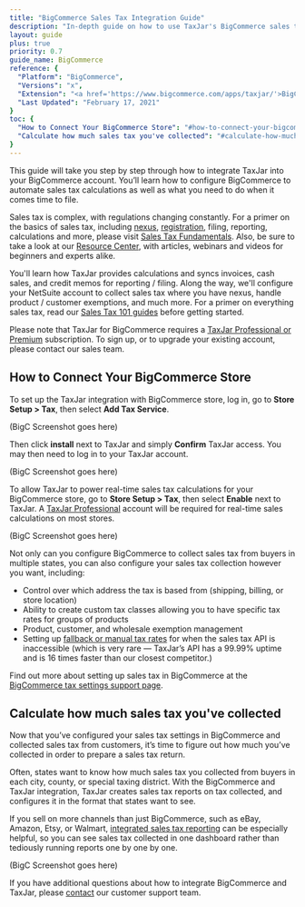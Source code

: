 ```yaml
---
title: "BigCommerce Sales Tax Integration Guide"
description: "In-depth guide on how to use TaxJar's BigCommerce sales tax integration."
layout: guide
plus: true
priority: 0.7
guide_name: BigCommerce
reference: {
  "Platform": "BigCommerce",
  "Versions": "x",
  "Extension": "<a href='https://www.bigcommerce.com/apps/taxjar/'>BigCommerce.com</a>",
  "Last Updated": "February 17, 2021"
}
toc: {
  "How to Connect Your BigCommerce Store": "#how-to-connect-your-bigcommerce-store",
  "Calculate how much sales tax you've collected": "#calculate-how-much-sales-tax-you-ve-collected"
}
---
```


This guide will take you step by step through how to integrate TaxJar into your BigCommerce account. You’ll learn how to configure BigCommerce to automate sales tax calculations as well as what you need to do when it comes time to file.

Sales tax is complex, with regulations changing constantly. For a primer on the basics of sales tax, including [nexus](https://www.taxjar.com/resources/sales-tax/nexus), [registration](https://www.taxjar.com/resources/sales-tax/registration), filing, reporting, calculations and more, please visit [Sales Tax Fundamentals](https://www.taxjar.com/resources/sales-tax). Also, be sure to take a look at our [Resource Center](https://www.taxjar.com/resources/), with articles, webinars and videos for beginners and experts alike.

You'll learn how TaxJar provides calculations and syncs invoices, cash sales, and credit memos for reporting / filing. Along the way, we'll configure your NetSuite account to collect sales tax where you have nexus, handle product / customer exemptions, and much more. For a primer on everything sales tax, read our [Sales Tax 101 guides](https://www.taxjar.com/learn-sales-tax/) before getting started.

Please note that TaxJar for BigCommerce requires a [TaxJar Professional or Premium](https://www.taxjar.com/how-it-works/) subscription. To sign up, or to upgrade your existing account, please contact our sales team.

## How to Connect Your BigCommerce Store

To set up the TaxJar integration with BigCommerce store, log in, go to **Store Setup > Tax**, then select **Add Tax Service**.

(BigC Screenshot goes here)

Then click **install** next to TaxJar and simply **Confirm** TaxJar access. You may then need to log in to your TaxJar account.

(BigC Screenshot goes here)

To allow TaxJar to power real-time sales tax calculations for your BigCommerce store, go to **Store Setup > Tax**, then select **Enable** next to TaxJar. A [TaxJar Professional](https://www.taxjar.com/pricing/) account will be required for real-time sales calculations on most stores.

(BigC Screenshot goes here)

Not only can you configure BigCommerce to collect sales tax from buyers in multiple states, you can also configure your sales tax collection however you want, including:

  * Control over which address the tax is based from (shipping, billing, or store location)
  * Ability to create custom tax classes allowing you to have specific tax rates for groups of products
  * Product, customer, and wholesale exemption management
  * Setting up [fallback or manual tax rates](https://support.taxjar.com/article/979-setting-up-tax-rates-in-bigcommerce) for when the sales tax API is inaccessible (which is very rare — TaxJar’s API has a 99.99% uptime and is 16 times faster than our closest competitor.)

Find out more about setting up sales tax in BigCommerce at the [BigCommerce tax settings support page](https://support.bigcommerce.com/articles/Public/tax-settings#Step1).

## Calculate how much sales tax you've collected

Now that you’ve configured your sales tax settings in BigCommerce and collected sales tax from customers, it’s time to figure out how much you’ve collected in order to prepare a sales tax return.

Often, states want to know how much sales tax you collected from buyers in each city, county, or special taxing district. With the BigCommerce and TaxJar integration, TaxJar creates sales tax reports on tax collected, and configures it in the format that states want to see.

If you sell on more channels than just BigCommerce, such as eBay, Amazon, Etsy, or Walmart, [integrated sales tax reporting](https://www.taxjar.com/sales-tax-integrations/) can be especially helpful, so you can see sales tax collected in one dashboard rather than tediously running reports one by one by one.

(BigC Screenshot goes here)

If you have additional questions about how to integrate BigCommerce and TaxJar, please [contact](mailto:support@taxjar.com) our customer support team.
